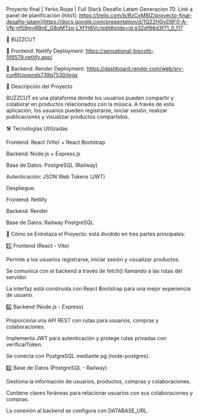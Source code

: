 Proyecto final | Yerko Rojas | Full Stack Desafio Latam Generacion 70.
Link a panel de planificación (hito1): https://trello.com/b/RzCxM8IZ/proyecto-final-desafio-latam](https://docs.google.com/presentation/d/1Q22HGvD9F0-A-VN-nf59myRBnE_G8qMTzq-LXfYt6Vc/edit#slide=id.g32df86d3f71_0_117

🚀 BUZZCUT

📍 Frontend: Netlify Deployment: https://sensational-biscotti-5f8579.netlify.app/

📍 Backend: Render Deployment: https://dashboard.render.com/web/srv-cur6fcpopnds739q7530/logs

📌 Descripción del Proyecto

BUZZCUT es una plataforma donde los usuarios pueden compartir y colaborar en productos relacionados con la música. A través de esta aplicación, los usuarios pueden registrarse, iniciar sesión, realizar publicaciones y visualizar productos compartidos.

🛠️ Tecnologías Utilizadas

Frontend: React (Vite) + React Bootstrap

Backend: Node.js + Express.js

Base de Datos: PostgreSQL (Railway)

Autenticación: JSON Web Tokens (JWT)

Despliegue:

Frontend: Netlify

Backend: Render

Base de Datos: Railway PostgreSQL


🔄 Cómo se Entrelaza el Proyecto: está dividido en tres partes principales:


1️⃣ Frontend (React - Vite)

Permite a los usuarios registrarse, iniciar sesión y visualizar productos.

Se comunica con el backend a través de fetch() llamando a las rutas del servidor.

La interfaz está construida con React Bootstrap para una mejor experiencia de usuario.

2️⃣ Backend (Node.js - Express)

Proporciona una API REST con rutas para usuarios, compras y colaboraciones.

Implementa JWT para autenticación y protege rutas privadas con verificarToken.

Se conecta con PostgreSQL mediante pg (node-postgres).

3️⃣ Base de Datos (PostgreSQL - Railway)

Gestiona la información de usuarios, productos, compras y colaboraciones.

Contiene claves foráneas para relacionar usuarios con sus colaboraciones y compras.

La conexión al backend se configura con DATABASE_URL.
